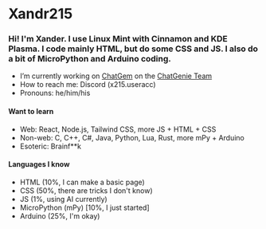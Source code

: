 # Xandr215
### Hi! I'm Xander. I use Linux Mint with Cinnamon and KDE Plasma. I code mainly HTML, but do some CSS and JS. I also do a bit of MicroPython and Arduino coding.

- I’m currently working on [ChatGem](https://replit.com/@zspocter15/ChatGem) on the [ChatGenie Team](https://github.com/ChatGem)
- How to reach me: Discord (x215.useracc)
- Pronouns: he/him/his
  
#### Want to learn
- Web: React, Node.js, Tailwind CSS, more JS + HTML + CSS
- Non-web: C, C++, C#, Java, Python, Lua, Rust, more mPy + Arduino
- Esoteric: Brainf**k

#### Languages I know
- HTML (10%, I can make a basic page)
- CSS (50%, there are tricks I don't know)
- JS (1%, using AI currently)
- MicroPython (mPy) [10%, I just started]
- Arduino (25%, I'm okay)
